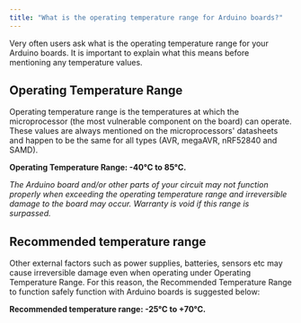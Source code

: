 ```yaml
---
title: "What is the operating temperature range for Arduino boards?"
---
```


Very often users ask what is the operating temperature range for your Arduino boards. It is important to explain what this means before mentioning any temperature values.

## Operating Temperature Range

Operating temperature range is the temperatures at which the microprocessor (the most vulnerable component on the board) can operate. These values are always mentioned on the microprocessors' datasheets and happen to be the same for all types (AVR, megaAVR, nRF52840 and SAMD).

**Operating Temperature Range: -40°C to 85°C.**

_The Arduino board and/or other parts of your circuit may not function properly when exceeding the operating temperature range and irreversible damage to the board may occur. Warranty is void if this range is surpassed._

## Recommended temperature range

Other external factors such as power supplies, batteries, sensors etc may cause irreversible damage even when operating under Operating Temperature Range. For this reason, the Recommended Temperature Range to function safely function with Arduino boards is suggested below:

**Recommended temperature range: -25°C to +70°C.**
